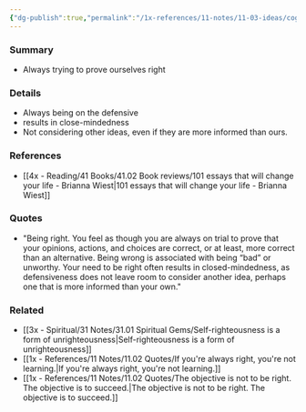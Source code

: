 ```yaml
---
{"dg-publish":true,"permalink":"/1x-references/11-notes/11-03-ideas/cognitive-bias-always-trying-to-prove-you-are-right/","title":"Cognitive bias - Always trying to prove you are right","created":"2024-02-14T20:18:34.373+03:00","updated":"2024-02-14T20:18:34.373+03:00"}
---
```



### Summary
- Always trying to prove ourselves right

### Details
- Always being on the defensive
- results in close-mindedness
- Not considering other ideas, even if they are more informed than ours.

### References
- [[4x - Reading/41 Books/41.02 Book reviews/101 essays that will change your life - Brianna Wiest\|101 essays that will change your life - Brianna Wiest]]

### Quotes
- "Being right. You feel as though you are always on trial to prove that your opinions, actions, and choices are correct, or at least, more correct than an alternative. Being wrong  is associated with being “bad” or unworthy. Your need to be right often results in closed-mindedness, as defensiveness does not leave room to consider another idea, perhaps one that is more informed than your own."

### Related
- [[3x - Spiritual/31 Notes/31.01 Spiritual Gems/Self-righteousness is a form of unrighteousness\|Self-righteousness is a form of unrighteousness]]
- [[1x - References/11 Notes/11.02 Quotes/If you're always right, you're not learning.\|If you're always right, you're not learning.]]
- [[1x - References/11 Notes/11.02 Quotes/The objective is not to be right. The objective is to succeed.\|The objective is not to be right. The objective is to succeed.]]
